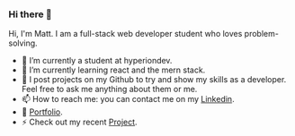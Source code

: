 ### Hi there 👋

Hi, I'm Matt. I am a full-stack web developer student who loves problem-solving.

- 🔭 I’m currently a student at hyperiondev.
- 🌱 I’m currently learning react and the mern stack.
- 💬 I post projects on my Github to try and show my skills as a developer. Feel free to ask me anything about them or me. 
- 📫 How to reach me: you can contact me on my [Linkedin](https://www.linkedin.com/in/matthew-gritt-b31434212/).
- 📝 [Portfolio](https://matt-portfolio.vercel.app/).
- ⚡ Check out my recent [Project](https://github.com/MatthewGritt/hangman).

<!--
**MatthewGritt/MatthewGritt** is a ✨ _special_ ✨ repository because its `README.md` (this file) appears on your GitHub profile.

Here are some ideas to get you started:

- 🔭 I’m currently working on ...
- 🌱 I’m currently learning ...
- 👯 I’m looking to collaborate on ...
- 🤔 I’m looking for help with ...
- 💬 Ask me about ...
- 📫 How to reach me: ...
- 😄 Pronouns: ...
- ⚡ Fun fact: ...
-->
